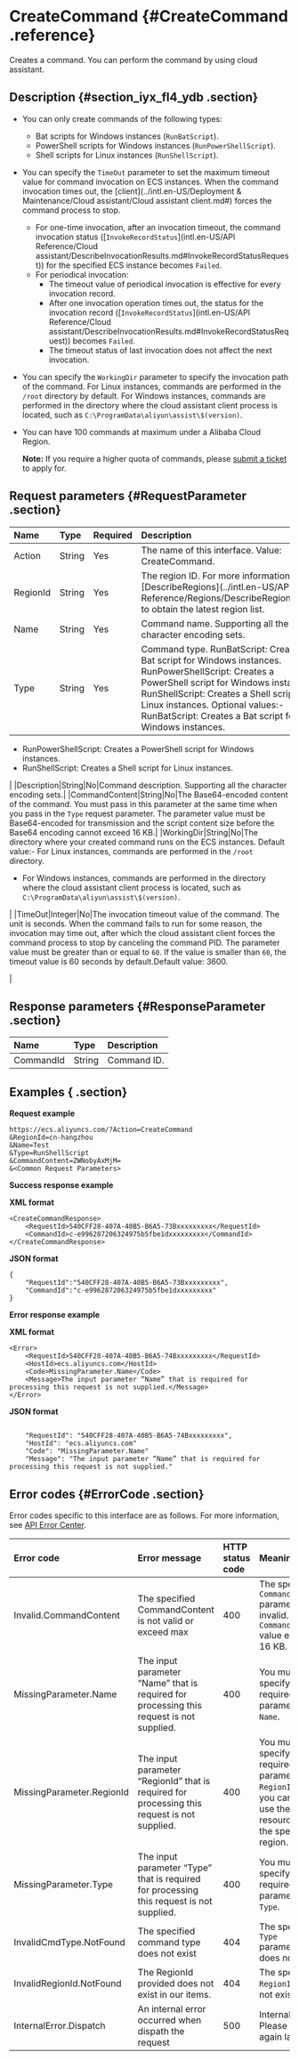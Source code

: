 # CreateCommand {#CreateCommand .reference}

Creates a command. You can perform the command by using cloud assistant.

## Description {#section_iyx_fl4_ydb .section}

-   You can only create commands of the following types:
    -   Bat scripts for Windows instances \(`RunBatScript`\).
    -   PowerShell scripts for Windows instances \(`RunPowerShellScript`\).
    -   Shell scripts for Linux instances \(`RunShellScript`\).
-   You can specify the `TimeOut` parameter to set the maximum timeout value for command invocation on ECS instances. When the command invocation times out, the [client](../intl.en-US/Deployment & Maintenance/Cloud assistant/Cloud assistant client.md#) forces the command process to stop.
    -   For one-time invocation, after an invocation timeout, the command invocation status \([`InvokeRecordStatus`](intl.en-US/API Reference/Cloud assistant/DescribeInvocationResults.md#InvokeRecordStatusRequest)\) for the specified ECS instance becomes `Failed`.
    -   For periodical invocation:
        -   The timeout value of periodical invocation is effective for every invocation record.
        -   After one invocation operation times out, the status for the invocation record \([`InvokeRecordStatus`](intl.en-US/API Reference/Cloud assistant/DescribeInvocationResults.md#InvokeRecordStatusRequest)\) becomes `Failed`.
        -   The timeout status of last invocation does not affect the next invocation.
-   You can specify the `WorkingDir` parameter to specify the invocation path of the command. For Linux instances, commands are performed in the `/root` directory by default. For Windows instances, commands are performed in the directory where the cloud assistant client process is located, such as `C:\ProgramData\aliyun\assist\$(version)`.
-   You can have 100 commands at maximum under a Alibaba Cloud Region.

    **Note:** If you require a higher quota of commands, please [submit a ticket](https://workorder-intl.console.aliyun.com/#/ticket/createIndex) to apply for.


## Request parameters {#RequestParameter .section}

|Name|Type|Required|Description|
|:---|:---|:-------|:----------|
|Action|String|Yes|The name of this interface. Value: CreateCommand.|
|RegionId|String|Yes|The region ID. For more information, call [DescribeRegions](../intl.en-US/API Reference/Regions/DescribeRegions.md#) to obtain the latest region list.|
|Name|String|Yes|Command name. Supporting all the character encoding sets.|
|Type|String|Yes|Command type. RunBatScript: Creates a Bat script for Windows instances. RunPowerShellScript: Creates a PowerShell script for Windows instances. RunShellScript: Creates a Shell script for Linux instances. Optional values:-   RunBatScript: Creates a Bat script for Windows instances.
-   RunPowerShellScript: Creates a PowerShell script for Windows instances.
-   RunShellScript: Creates a Shell script for Linux instances.

|
|Description|String|No|Command description. Supporting all the character encoding sets.|
|CommandContent|String|No|The Base64-encoded content of the command. You must pass in this parameter at the same time when you pass in the `Type` request parameter. The parameter value must be Base64-encoded for transmission and the script content size before the Base64 encoding cannot exceed 16 KB.|
|WorkingDir|String|No|The directory where your created command runs on the ECS instances. Default value:-   For Linux instances, commands are performed in the `/root` directory.
-   For Windows instances, commands are performed in the directory where the cloud assistant client process is located, such as `C:\ProgramData\aliyun\assist\$(version)`.

|
|TimeOut|Integer|No|The invocation timeout value of the command. The unit is seconds. When the command fails to run for some reason, the invocation may time out, after which the cloud assistant client forces the command process to stop by canceling the command PID. The parameter value must be greater than or equal to `60`. If the value is smaller than `60`, the timeout value is 60 seconds by default.Default value: 3600.

|

## Response parameters {#ResponseParameter .section}

|Name|Type|Description|
|:---|:---|:----------|
|CommandId|String|Command ID.|

## Examples { .section}

**Request example**

```
https://ecs.aliyuncs.com/?Action=CreateCommand
&RegionId=cn-hangzhou
&Name=Test
&Type=RunShellScript
&CommandContent=ZWNobyAxMjM=
&<Common Request Parameters>
```

**Success response example**

**XML format**

```
<CreateCommandResponse>
    <RequestId>540CFF28-407A-40B5-B6A5-73Bxxxxxxxxx</RequestId>
    <CommandId>c-e996287206324975b5fbe1dxxxxxxxxx</CommandId>
</CreateCommandResponse>
```

**JSON format**

```
{
    "RequestId":"540CFF28-407A-40B5-B6A5-73Bxxxxxxxxx",
    "CommandId":"c-e996287206324975b5fbe1dxxxxxxxxx"
}
```

**Error response example**

**XML format** 

```
<Error>
    <RequestId>540CFF28-407A-40B5-B6A5-74Bxxxxxxxxx</RequestId>
    <HostId>ecs.aliyuncs.com</HostId>
    <Code>MissingParameter.Name</Code>
    <Message>The input parameter “Name” that is required for processing this request is not supplied.</Message>
</Error>
```

**JSON format**

```

    "RequestId": "540CFF28-407A-40B5-B6A5-74Bxxxxxxxxx",
    "HostId": "ecs.aliyuncs.com"
    "Code": "MissingParameter.Name"
    "Message": "The input parameter “Name” that is required for processing this request is not supplied."

```

## Error codes {#ErrorCode .section}

Error codes specific to this interface are as follows. For more information, see [API Error Center](https://error-center.alibabacloud.com/status/product/Ecs).

|Error code|Error message|HTTP status code|Meaning|
|:---------|:------------|:---------------|:------|
|Invalid.CommandContent|The specified CommandContent is not valid or exceed max|400|The specified `CommandContent` parameter is invalid. Or the `CommandContent` value exceeds 16 KB.|
|MissingParameter.Name|The input parameter “Name” that is required for processing this request is not supplied.|400|You must specify the required parameter `Name`.|
|MissingParameter.RegionId|The input parameter “RegionId” that is required for processing this request is not supplied.|400|You must specify the required parameter `RegionId`. Or you cannot use the resources in the specified region.|
|MissingParameter.Type|The input parameter “Type” that is required for processing this request is not supplied.|400|You must specify the required parameter `Type`.|
|InvalidCmdType.NotFound|The specified command type does not exist|404|The specified `Type` parameter does not exist.|
|InvalidRegionId.NotFound|The RegionId provided does not exist in our items.|404|The specified `RegionId` does not exist.|
|InternalError.Dispatch|An internal error occurred when dispath the request|500|Internal error. Please try again later.|

